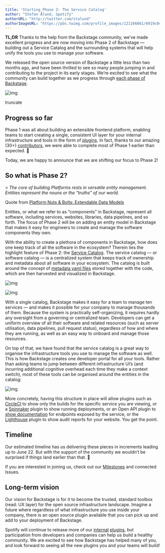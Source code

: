 ```yaml
---
title: 'Starting Phase 2: The Service Catalog'
author: "Stefan Ålund, Spotify"
authorURL: "http://twitter.com/stalund"
authorImageURL: "https://pbs.twimg.com/profile_images/121166861/6919c047c0d0edaace78c3009b28e917-user-full-200-130.generated_400x400.jpg"
---
```

**TL;DR** Thanks to the help from the Backstage community, we’ve made excellent progress and are now moving into Phase 2 of Backstage — building out a Service Catalog and the surrounding systems that will help unify the tools you use to manage your software.

We released the open source version of Backstage a little less than two months ago, and have been thrilled to see so many people jumping in and contributing to the project in its early stages. We’re excited to see what the community can build together as we progress through [each phase of Backstage](https://github.com/backstage/backstage#project-roadmap).

![img](assets/20-05-20/Service_Catalog_MVP.png)

truncate

## Progress so far

Phase 1 was all about building an extensible frontend platform, enabling teams to start creating a single, consistent UI layer for your internal infrastructure and tools in the form of [plugins](https://github.com/backstage/backstage/labels/plugin). In fact, thanks to our amazing (30+) [contributors](https://github.com/backstage/backstage/graphs/contributors), we were able to complete most of Phase 1 earlier than expected. 🎉

Today, we are happy to announce that we are shifting our focus to Phase 2!

## So what is Phase 2?

&gt; _The core of building Platforms rests in versatile entity management. Entities represent the nouns or the "truths" of our world._

Quote from [Platform Nuts & Bolts: Extendable Data Models](https://www.kislayverma.com/post/platform-nuts-bolts-extendable-data-models)

Entities, or what we refer to as “components” in Backstage, represent all software, including services, websites, libraries, data pipelines, and so forth. The focus of Phase 2 will be on adding an entity model in Backstage that makes it easy for engineers to create and manage the software components they own.

With the ability to create a plethora of components in Backstage, how does one keep track of all the software in the ecosystem? Therein lies the highlight feature of Phase 2: the [Service Catalog](https://github.com/backstage/backstage/milestone/4). The service catalog — or software catalog — is a centralized system that keeps track of ownership and metadata about all software in your ecosystem. The catalog is built around the concept of [metadata yaml files](/docs/architecture-decisions/adrs-adr002) stored together with the code, which are then harvested and visualized in Backstage.

![img](assets/20-05-20/Service_Catalog_MVP.png)

![img](assets/20-05-20/Service_Catalog_MVP_service.png)

With a single catalog, Backstage makes it easy for a team to manage ten services — and makes it possible for your company to manage thousands of them. Because the system is practically self-organizing, it requires hardly any oversight from a governing or centralized team. Developers can get a uniform overview of all their software and related resources (such as server utilisation, data pipelines, pull request status), regardless of how and where they are running, as well as an easy way to onboard and manage those resources.

On top of that, we have found that the service catalog is a great way to organise the infrastructure tools you use to manage the software as well. This is how Backstage creates one developer portal for all your tools. Rather than asking teams to jump between different infrastructure UI’s (and incurring additional cognitive overhead each time they make a context switch), most of these tools can be organised around the entities in the catalog:

![img](assets/20-05-20/tabs.png)

More concretely, having this structure in place will allow plugins such as [CircleCI](https://github.com/backstage/backstage/tree/master/plugins/circleci) to show only the builds for the specific service you are viewing, or a [Spinnaker](https://github.com/backstage/backstage/issues/631) plugin to show running deployments, or an Open API plugin to [show documentation](https://github.com/backstage/backstage/issues/627) for endpoints exposed by the service, or the [Lighthouse](https://github.com/backstage/backstage/tree/master/plugins/lighthouse) plugin to show audit reports for your website. You get the point.

## Timeline

Our estimated timeline has us delivering these pieces in increments leading up to June 22. But with the support of the community we wouldn’t be surprised if things land earlier than that. 🙏

If you are interested in joining us, check out our [Milestones](https://github.com/backstage/backstage/milestones) and connected Issues.

## Long-term vision

Our vision for Backstage is for it to become the trusted, standard toolbox (read: UX layer) for the open source infrastructure landscape. Imagine a future where regardless of what infrastructure you use inside your company, there is an open source plugin available that you can pick up and add to your deployment of Backstage.

Spotify will continue to release more of our [internal](https://backstage.io/blog/2020/04/06/lighthouse-plugin) [plugins](https://backstage.io/blog/2020/05/14/tech-radar-plugin), but participation from developers and companies can help us build a healthy community. We are excited to see how Backstage has helped many of you, and look forward to seeing all the new plugins you and your teams will build!
